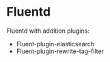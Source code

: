 # Fluentd

Fluentd with addition plugins:
- Fluent-plugin-elasticsearch
- Fluent-plugin-rewrite-tag-filter
